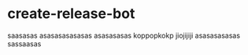# create-release-bot
saasasas
asasasasasasas
asasasasas
koppopkokp
jiojijiji
asasasasasas
sassaasas
